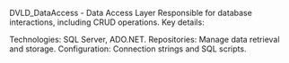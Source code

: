 DVLD_DataAccess - Data Access Layer
Responsible for database interactions, including CRUD operations. Key details:

Technologies: SQL Server, ADO.NET.
Repositories: Manage data retrieval and storage.
Configuration: Connection strings and SQL scripts.
